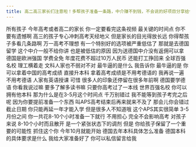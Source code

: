 ```yaml
---
title: 高二高三家长们注意啦！多帮孩子准备一条路，中介赚不到钱，不会说的好项目分享给你们！
---
```

所有孩子
今年高考或者高二的家长
你一定要看完这条视频
最关键的时间点
你不要有遗憾啊
高三的孩子专心冲刺高考天经地义
但是家长的目光得放长远
你得帮孩子多看几条路啊
万一高考不理想
有一个特别好的选项被严重低估了
那就是去德国留学
这个中介一般不给你讲
也是被低估的原因
因为送德国中介没有返佣可以拿
德国是欧洲强国
学费全免
年度花费不超过10万人民币
还能打工挣回来
全球百强名校
理工横着走
文科人家也不弱对不对
最牛逼的是什么
我告诉你
最牛逼的是
你可以拿着中国的高考成绩
直接升本科
拿着高考成绩是不用考德语的
我再说一遍
不用考德语
人家有英语授课
可惜
很多人的印象还停留在很多年前啊
德国要学德语
你看我说过嘛
要多了解多读书嘛
只要你高考过了一本线
世界百强名校
你可以拥有他本科
那为什么是在3-5月这个时间点
千万别错过
我不能等到孩子考完之后呢
因为你要提前准备一个东西
叫APS高考结束后再来就来不及了
那会儿你会错过截止日期
你只能再延一年才能入学
但是很多人不知道哦
这个APS其实很简单
3-5月份之间
你一共花8-10个小时准备一下就行
不用担心
完全不会影响高考
对孩子来说
8-10个小时而且散开
是一个紧张状态下的调剂
但是
你给孩子保留了一个重要的可能性
抓住这个你
今年10月就能开始
德国去年本科具体怎么准备
德国本科的具体要求是什么
我给大家准备好了
你可以私信留言给我
